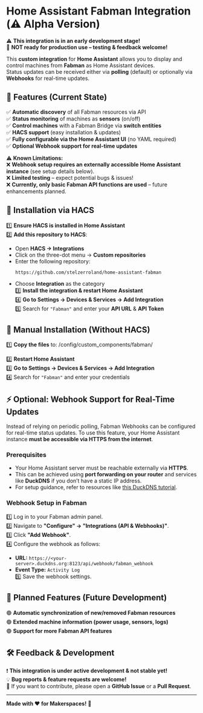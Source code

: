 # Home Assistant Fabman Integration (⚠️ Alpha Version)

⚠️ **This integration is in an early development stage!**  
🚧 **NOT ready for production use – testing & feedback welcome!**  

This **custom integration** for **Home Assistant** allows you to display and control machines from **Fabman** as Home Assistant devices.  
Status updates can be received either via **polling** (default) or optionally via **Webhooks** for real-time updates.  

## 🚀 Features (Current State)
✅ **Automatic discovery** of all Fabman resources via API  
✅ **Status monitoring** of machines as **sensors** (on/off)  
✅ **Control machines** with a Fabman Bridge via **switch entities**  
✅ **HACS support** (easy installation & updates)  
✅ **Fully configurable via the Home Assistant UI** (no YAML required)  
✅ **Optional Webhook support for real-time updates**  

⚠️ **Known Limitations:**  
❌ **Webhook setup requires an externally accessible Home Assistant instance** (see setup details below).  
❌ **Limited testing** – expect potential bugs & issues!  
❌ **Currently, only basic Fabman API functions are used** – future enhancements planned.  

## 🔧 Installation via HACS
1️⃣ **Ensure HACS is installed in Home Assistant**  
2️⃣ **Add this repository to HACS**:
   - Open **HACS → Integrations**  
   - Click on the three-dot menu → **Custom repositories**  
   - Enter the following repository:
     ```
     https://github.com/stelzerroland/home-assistant-fabman
     ```
   - Choose **Integration** as the category  
3️⃣ **Install the integration & restart Home Assistant**  
4️⃣ **Go to Settings → Devices & Services → Add Integration**  
5️⃣ Search for `"Fabman"` and enter your **API URL** & **API Token**  

## 🔧 Manual Installation (Without HACS)
1️⃣ **Copy the files** to: /config/custom_components/fabman/

2️⃣ **Restart Home Assistant**  
3️⃣ **Go to Settings → Devices & Services → Add Integration**  
4️⃣ Search for `"Fabman"` and enter your credentials  

## ⚡ Optional: Webhook Support for Real-Time Updates
Instead of relying on periodic polling, Fabman Webhooks can be configured for real-time status updates. To use this feature, your Home Assistant instance **must be accessible via HTTPS from the internet**.

### Prerequisites
- Your Home Assistant server must be reachable externally via **HTTPS**.
- This can be achieved using **port forwarding on your router** and services like **DuckDNS** if you don’t have a static IP address.
- For setup guidance, refer to resources like [this DuckDNS tutorial](https://www.youtube.com/watch?v=AK5E2T5tWyM).

### Webhook Setup in Fabman
1️⃣ Log in to your Fabman admin panel.  
2️⃣ Navigate to **"Configure" → "Integrations (API & Webhooks)"**.  
3️⃣ Click **"Add Webhook"**.  
4️⃣ Configure the webhook as follows:
   - **URL:** `https://<your-server>.duckdns.org:8123/api/webhook/fabman_webhook`  
   - **Event Type:** `Activity Log`  
5️⃣ Save the webhook settings.  

## 🔮 Planned Features (Future Development)
🟢 **Automatic synchronization of new/removed Fabman resources**  
🟢 **Extended machine information (power usage, sensors, logs)**  
🟢 **Support for more Fabman API features**  

## 🛠 Feedback & Development
❗ **This integration is under active development & not stable yet!**  
💡 **Bug reports & feature requests are welcome!**  
📩 If you want to contribute, please open a **GitHub Issue** or a **Pull Request**.  

---

**Made with ❤️ for Makerspaces!** 🚀

